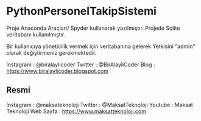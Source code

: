# PythonPersonelTakipSistemi


Proje Anaconda Araçları/ Spyder kullanarak yazılmıştır.
Projede Sqlite veritabanı kullanılmıştır.

Bir kullanıcıya yöneticilik vermek için veritabanına gelerek Yetkisini "admin" olarak değiştirmeniz gerekmektedir.

İnstagram : @biralaylicoder
Twitter : @BirAlayliCoder
Blog : https://www.biralaylicoder.blogspot.com

Resmi
--------------
İnstagram : @maksateknoloji
Twitter : @MaksatTeknoloji
Youtube : Maksat Teknoloji
Web Sayfa : https://www.maksatteknoloji.com
